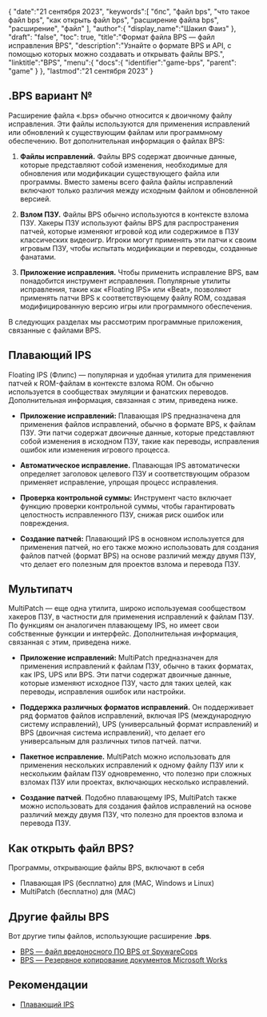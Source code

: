 {
"date":"21 сентября 2023",
   "keywords":[
"бпс",
"файл bps",
"что такое файл bps",
"как открыть файл bps",
"расширение файла bps",
"расширение",
"файл"
],
   "author":{
"display_name":"Шакил Фаиз"
},
"draft": "false",
"toc": true,
"title":"Формат файла BPS — файл исправления BPS",
   "description":"Узнайте о формате BPS и API, с помощью которых можно создавать и открывать файлы BPS.",
"linktitle":"BPS",
   "menu":{
      "docs":{
         "identifier":"game-bps",
"parent": "game"
}
},
"lastmod":"21 сентября 2023"
}

## .BPS вариант №

Расширение файла «.bps» обычно относится к двоичному файлу исправления. Эти файлы используются для применения исправлений или обновлений к существующим файлам или программному обеспечению. Вот дополнительная информация о файлах BPS:

1. **Файлы исправлений.** Файлы BPS содержат двоичные данные, которые представляют собой изменения, необходимые для обновления или модификации существующего файла или программы. Вместо замены всего файла файлы исправлений включают только различия между исходным файлом и обновленной версией.

2. **Взлом ПЗУ.** Файлы BPS обычно используются в контексте взлома ПЗУ. Хакеры ПЗУ используют файлы BPS для распространения патчей, которые изменяют игровой код или содержимое в ПЗУ классических видеоигр. Игроки могут применять эти патчи к своим игровым ПЗУ, чтобы испытать модификации и переводы, созданные фанатами.

3. **Приложение исправления.** Чтобы применить исправление BPS, вам понадобится инструмент исправления. Популярные утилиты исправления, такие как «Floating IPS» или «Beat», позволяют применять патчи BPS к соответствующему файлу ROM, создавая модифицированную версию игры или программного обеспечения.

В следующих разделах мы рассмотрим программные приложения, связанные с файлами BPS.

## Плавающий IPS

Floating IPS (Флипс) — популярная и удобная утилита для применения патчей к ROM-файлам в контексте взлома ROM. Он обычно используется в сообществах эмуляции и фанатских переводов. Дополнительная информация, связанная с этим, приведена ниже.

- **Приложение исправлений:** Плавающая IPS предназначена для применения файлов исправлений, обычно в формате BPS, к файлам ПЗУ. Эти патчи содержат двоичные данные, которые представляют собой изменения в исходном ПЗУ, такие как переводы, исправления ошибок или изменения игрового процесса.

- **Автоматическое исправление.** Плавающая IPS автоматически определяет заголовок целевого ПЗУ и соответствующим образом применяет исправление, упрощая процесс исправления.

- **Проверка контрольной суммы:** Инструмент часто включает функцию проверки контрольной суммы, чтобы гарантировать целостность исправленного ПЗУ, снижая риск ошибок или повреждения.

- **Создание патчей:** Плавающий IPS в основном используется для применения патчей, но его также можно использовать для создания файлов патчей (формат BPS) на основе различий между двумя ПЗУ, что делает его полезным для проектов взлома и перевода ПЗУ.

## Мультипатч

MultiPatch — еще одна утилита, широко используемая сообществом хакеров ПЗУ, в частности для применения исправлений к файлам ПЗУ. По функциям он аналогичен плавающему IPS, но имеет свои собственные функции и интерфейс. Дополнительная информация, связанная с этим, приведена ниже.

- **Приложение исправлений:** MultiPatch предназначен для применения исправлений к файлам ПЗУ, обычно в таких форматах, как IPS, UPS или BPS. Эти патчи содержат двоичные данные, которые изменяют исходное ПЗУ, часто для таких целей, как переводы, исправления ошибок или настройки.

- **Поддержка различных форматов исправлений.** Он поддерживает ряд форматов файлов исправлений, включая IPS (международную систему исправлений), UPS (универсальный формат исправлений) и BPS (двоичная система исправлений), что делает его универсальным для различных типов патчей. патчи.

- **Пакетное исправление.** MultiPatch можно использовать для применения нескольких исправлений к одному файлу ПЗУ или к нескольким файлам ПЗУ одновременно, что полезно при сложных взломах ПЗУ или проектах, включающих несколько исправлений.

- **Создание патчей**. Подобно плавающему IPS, MultiPatch также можно использовать для создания файлов исправлений на основе различий между двумя ПЗУ, что полезно для проектов взлома и перевода ПЗУ.

## Как открыть файл BPS?

Программы, открывающие файлы BPS, включают в себя

- Плавающая IPS (бесплатно) для (MAC, Windows и Linux)
- MultiPatch (бесплатно) для (MAC)

## Другие файлы BPS

Вот другие типы файлов, использующие расширение **.bps**.

- [BPS — файл вредоносного ПО BPS от SpywareCops](/ru/misc/bps-malware/)
- [BPS — Резервное копирование документов Microsoft Works](/ru/misc/bps-works/)

## Рекомендации
* [Плавающий IPS](https://www.gamebrew.org/wiki/Floating_IPS)

